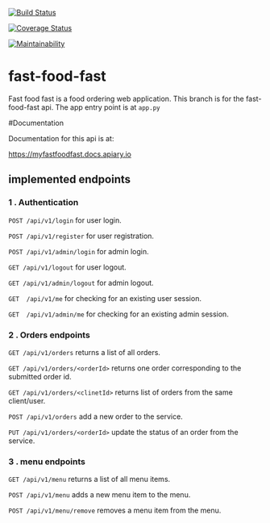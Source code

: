 [![Build Status](https://travis-ci.org/malfahad/fast-food-fast.svg?branch=feedback)](https://travis-ci.org/malfahad/fast-food-fast)

[![Coverage Status](https://coveralls.io/repos/github/malfahad/fast-food-fast/badge.svg?branch=feedback)](https://coveralls.io/github/malfahad/fast-food-fast?branch=feedback)

[![Maintainability](https://api.codeclimate.com/v1/badges/9e7dff2d8002fef34891/maintainability)](https://codeclimate.com/github/malfahad/fast-food-fast/maintainability)


# fast-food-fast

Fast food fast is a food ordering web application.
This branch is for the fast-food-fast api. The app entry point is at ` app.py `


#Documentation

Documentation for this api is at:

https://myfastfoodfast.docs.apiary.io

## implemented endpoints

### 1 . Authentication

`POST /api/v1/login` for user login.

`POST /api/v1/register` for user registration.   

`POST /api/v1/admin/login` for admin login.   

`GET /api/v1/logout` for user logout.

`GET /api/v1/admin/logout` for admin logout.   

`GET  /api/v1/me` for checking for an existing user session.

`GET  /api/v1/admin/me` for checking for an existing admin session.   


### 2 . Orders endpoints

`GET /api/v1/orders` returns a list of all orders.

`GET /api/v1/orders/<orderId>` returns one order corresponding to the submitted order id.    

`GET /api/v1/orders/<clinetId>` returns list of orders from the same client/user.

`POST /api/v1/orders` add a new order to the service.

`PUT /api/v1/orders/<orderId>` update the status of an order from the service.


### 3 . menu endpoints
`GET /api/v1/menu` returns a list of all menu items.

`POST /api/v1/menu` adds a new menu item to the menu.

`POST /api/v1/menu/remove` removes a  menu item from the menu.
